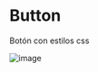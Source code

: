 # Button
Botón con estilos css


![image](https://github.com/DavidProgramer404/Button/assets/100321757/4e489bec-f2ed-4272-a116-fad648d53b96)
